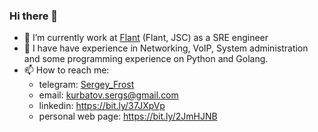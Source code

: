 ### Hi there 👋

- 🔭 I’m currently work at [Flant](https://flant.com/) (Flant, JSC) as a SRE engineer
- 🌱 I have have experience in Networking, VoIP, System administration and some programming experience on Python and Golang.
- 📫 How to reach me:
  - telegram: [Sergey_Frost](https://t.me/sergey_frost)
  - email: kurbatov.sergs@gmail.com
  - linkedin: https://bit.ly/37JXpVp
  - personal web page: https://bit.ly/2JmHJNB
